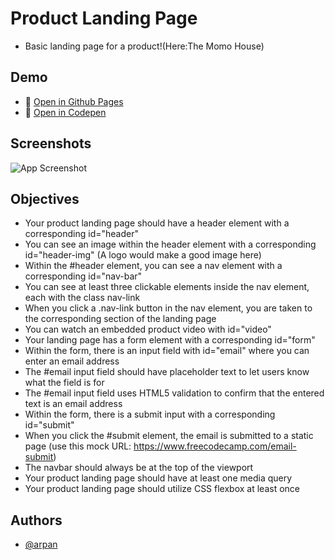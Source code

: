 # Product Landing Page

* Basic landing page for a product!(Here:The Momo House)

## Demo

* 🔗 [Open in Github Pages](https://arp-an.github.io/fCC-RWD/productLandingPage/main)
* 🔗 [Open in Codepen](https://codepen.io/arpan-m/full/BaYMjKp)

## Screenshots

![App Screenshot](https://github.com/arp-an/fCC-RWD/blob/main/productLandingPage/plpSS.png?raw=true)

## Objectives

* Your product landing page should have a header element with a corresponding id="header"
* You can see an image within the header element with a corresponding id="header-img" (A logo would make a good image here)
* Within the #header element, you can see a nav element with a corresponding id="nav-bar"
* You can see at least three clickable elements inside the nav element, each with the class nav-link
* When you click a .nav-link button in the nav element, you are taken to the corresponding section of the landing page
* You can watch an embedded product video with id="video"
* Your landing page has a form element with a corresponding id="form"
* Within the form, there is an input field with id="email" where you can enter an email address
* The #email input field should have placeholder text to let users know what the field is for
* The #email input field uses HTML5 validation to confirm that the entered text is an email address
* Within the form, there is a submit input with a corresponding id="submit"
* When you click the #submit element, the email is submitted to a static page (use this mock URL: https://www.freecodecamp.com/email-submit)
* The navbar should always be at the top of the viewport
* Your product landing page should have at least one media query
* Your product landing page should utilize CSS flexbox at least once


## Authors

- [@arpan](https://www.github.com/arp-an)
